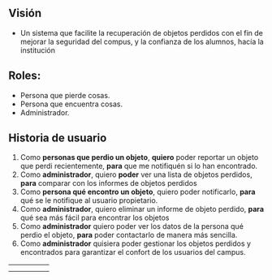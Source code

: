 ## Visión
- Un sistema que facilite la recuperación de objetos perdidos con el fin de mejorar la seguridad del compus, y la confianza de los alumnos, hacía la institución
## Roles:
- Persona que pierde cosas.
- Persona que encuentra cosas.
- Administrador.
## Historia de usuario
1. Como **personas que perdio un objeto**, **quiero** poder reportar un objeto que perdi recientemente, **para** que me notifiquén si lo han encontrado.
2. Como **administrador**, quiero **poder** ver una lista de objetos perdidos, **para** comparar con los informes de objetos perdidos
3. Como **persona qué encontro un objeto**, quiero poder notificarlo, **para** qué se le notifique al usuario propietario.
4. Como **administrador**, quiero eliminar un informe de objeto perdido, **para** qué sea más fácil para encontrar los objetos
5. Como **administrador** quiero poder ver los datos de la persona qué perdio el objeto, **para** poder contactarlo de manera más sencilla.
6. Como **administrador** quisiera poder gestionar los objetos perdidos y encontrados para garantizar el confort de los usuarios del campus.

|     |     |     |     |     |
| --- | --- | --- | --- | --- |
|     |     |     |     |     |
|     |     |     |     |     |
